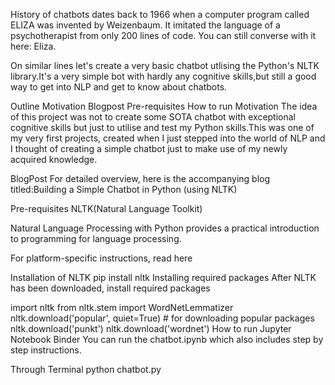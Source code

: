 History of chatbots dates back to 1966 when a computer program called ELIZA was invented by Weizenbaum. It imitated the language of a psychotherapist from only 200 lines of code. You can still converse with it here: Eliza.

On similar lines let's create a very basic chatbot utlising the Python's NLTK library.It's a very simple bot with hardly any cognitive skills,but still a good way to get into NLP and get to know about chatbots.

Outline
Motivation
Blogpost
Pre-requisites
How to run
Motivation
The idea of this project was not to create some SOTA chatbot with exceptional cognitive skills but just to utilise and test my Python skills.This was one of my very first projects, created when I just stepped into the world of NLP and I thought of creating a simple chatbot just to make use of my newly acquired knowledge.

BlogPost
For detailed overview, here is the accompanying blog titled:Building a Simple Chatbot in Python (using NLTK)

Pre-requisites
NLTK(Natural Language Toolkit)

Natural Language Processing with Python provides a practical introduction to programming for language processing.

For platform-specific instructions, read here

Installation of NLTK
pip install nltk
Installing required packages
After NLTK has been downloaded, install required packages

import nltk
from nltk.stem import WordNetLemmatizer
nltk.download('popular', quiet=True) # for downloading popular packages
nltk.download('punkt') 
nltk.download('wordnet') 
How to run
Jupyter Notebook Binder
You can run the chatbot.ipynb which also includes step by step instructions.

Through Terminal
python chatbot.py
